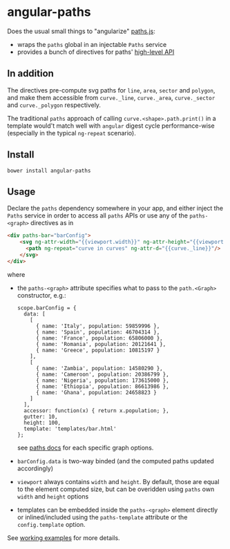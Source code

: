 # angular-paths
Does the usual small things to "angularize" [paths.js](https://github.com/andreaferretti/paths-js):
- wraps the `paths` global in an injectable `Paths` service
- provides a bunch of directives for paths' [high-level API](https://github.com/andreaferretti/paths-js#high-level-api-graphs)

## In addition
The directives pre-compute svg paths for `line`, `area`, `sector` and `polygon`, and make them accessible from `curve._line`, `curve._area`, `curve._sector` and `curve._polygon` respectively.

The traditional `paths` approach of calling `curve.<shape>.path.print()` in a template would't match well with `angular` digest cycle performance-wise (especially in the typical `ng-repeat` scenario).

## Install
`bower install angular-paths`

## Usage
Declare the `paths` dependency somewhere in your app, and either inject the `Paths` service in order to access all `paths` APIs or use any of the `paths-<graph>` directives as in
```html
<div paths-bar="barConfig">
    <svg ng-attr-width="{{viewport.width}}" ng-attr-height="{{viewport.height}}">
      <path ng-repeat="curve in curves" ng-attr-d="{{curve._line}}"/>
    </svg>
</div>
```
where
- the `paths-<graph>` attribute specifies what to pass to the `path.<Graph>` constructor, e.g.:
    ```
    scope.barConfig = {
      data: [
        [
          { name: 'Italy', population: 59859996 },
          { name: 'Spain', population: 46704314 },
          { name: 'France', population: 65806000 },
          { name: 'Romania', population: 20121641 },
          { name: 'Greece', population: 10815197 }
        ],
        [
          { name: 'Zambia', population: 14580290 },
          { name: 'Cameroon', population: 20386799 },
          { name: 'Nigeria', population: 173615000 },
          { name: 'Ethiopia', population: 86613986 },
          { name: 'Ghana', population: 24658823 }
        ]
      ],
      accessor: function(x) { return x.population; },
      gutter: 10,
      height: 100,
      template: 'templates/bar.html'
    };
    ```
    see [paths docs](https://github.com/andreaferretti/paths-js#high-level-api-graphs) for each specific graph options.

- `barConfig.data` is two-way binded (and the computed paths updated accordingly)

- `viewport` always contains `width` and `height`. By default, those are equal to the element computed size, but can be overidden using `paths` own `width` and `height` options

- templates can be embedded inside the `paths-<graph>` element directly or inlined/included using the `paths-template` attribute or the `config.template` option.

See [working examples](/example) for more details.